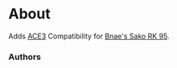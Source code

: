 # About

Adds [ACE3](https://github.com/acemod/ACE3) Compatibility for [Bnae's Sako RK 95](https://forums.bohemia.net/forums/topic/196809-project-infinite-v10/).

### Authors
